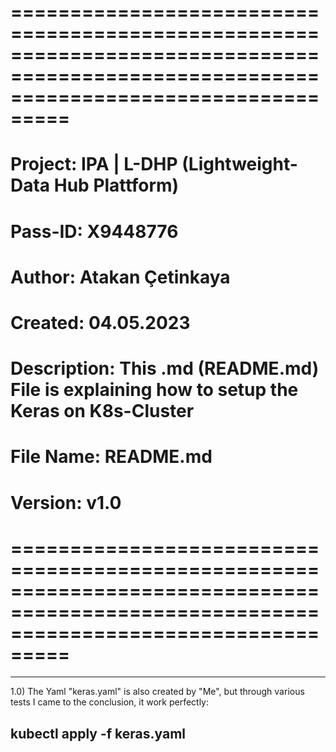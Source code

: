 # =======================================================================================================================================

# Project: IPA | L-DHP (Lightweight-Data Hub Plattform)

# Pass-ID: X9448776

# Author: Atakan Çetinkaya

# Created: 04.05.2023

# Description: This .md (README.md) File is explaining how to setup the Keras on K8s-Cluster

# File Name: README.md

# Version: v1.0

# =======================================================================================================================================

---

1.0) The Yaml "keras.yaml" is also created by "Me", but through various tests I came to the conclusion, it work perfectly:

## kubectl apply -f keras.yaml
